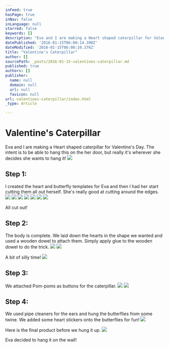 ```yaml
---
inFeed: true
hasPage: true
inNav: false
inLanguage: null
starred: false
keywords: []
description: "Eva and I are making a Heart shaped caterpillar for Valentine's Day."
datePublished: '2016-01-15T06:00:14.390Z'
dateModified: '2016-01-15T06:00:10.376Z'
title: "Valentine's Caterpillar"
author: []
sourcePath: _posts/2016-01-15-valentines-caterpillar.md
published: true
authors: []
publisher:
  name: null
  domain: null
  url: null
  favicon: null
url: valentines-caterpillar/index.html
_type: Article

---
```

# Valentine's Caterpillar

Eva and I are making a Heart shaped caterpillar for Valentine's Day.  The intent is to be able to hang this on the her door, but really it's wherever she decides she wants to hang it!
![](https://s3-us-west-2.amazonaws.com/the-grid-img/p/708102ae862c82a0b67f76140967084b5b5216f7.jpg)

## Step 1:

I created the heart and butterfly templates for Eva and then I had her start cutting them all out herself.  She's really good at cutting around the edges.
![](https://s3-us-west-2.amazonaws.com/the-grid-img/p/6990111328c30458a47ef5c23ec02a157bc98c1a.jpg)
![](https://s3-us-west-2.amazonaws.com/the-grid-img/p/665501badd2f1aacd3aef1ab9a40afd7c10785e9.jpg)
![](https://s3-us-west-2.amazonaws.com/the-grid-img/p/5e489a3fb60fc9a804db345727737f37a7c2f40d.jpg)
![](https://s3-us-west-2.amazonaws.com/the-grid-img/p/0894f571490c5ece171669188e00048df2710ad7.jpg)
![](https://s3-us-west-2.amazonaws.com/the-grid-img/p/4a47f713568bbbe3dc6b37205fc3d274d2f1388c.jpg)
![](https://s3-us-west-2.amazonaws.com/the-grid-img/p/43bbb0fbfaa01297f1ab21bb58c3aef443795b19.jpg)
![](https://s3-us-west-2.amazonaws.com/the-grid-img/p/c1c08c1e150ddd4ff19b2f9a611d3c0dd5e647ba.jpg)

All cut out!

## Step 2:

The body is complete. We laid down the hearts in the shape we wanted and used a wooden dowel to attach them.  Simply apply glue to the wooden dowel to do the trick.
![](https://s3-us-west-2.amazonaws.com/the-grid-img/p/3ef53eae3fc7b7691ba81ac40aca9385f1352299.jpg)
![](https://s3-us-west-2.amazonaws.com/the-grid-img/p/22cc70ce51b6d0ab30e194611d89e3d0e3dee769.jpg)

A bit of silly time!
![](https://s3-us-west-2.amazonaws.com/the-grid-img/p/9e1cfb319dfd57d44f8d419fe406dcb8242e7f08.jpg)

## Step 3:

We attached Pom-poms as buttons for the caterpillar.
![](https://s3-us-west-2.amazonaws.com/the-grid-img/p/af0e05076933b8a22f42e88d736905fb8d1b2668.jpg)
![](https://s3-us-west-2.amazonaws.com/the-grid-img/p/d15ffbb729cf6f10710d7f72e2109de0516456d9.jpg)

## Step 4:

We used pipe cleaners for the ears and hung the butterflies from some twine. We added some heart stickers onto the butterflies for fun!
![](https://s3-us-west-2.amazonaws.com/the-grid-img/p/558ddb3bfb95fb8a8332b329ed6e2127711fdd07.jpg)

Here is the final product before we hung it up. ![](https://s3-us-west-2.amazonaws.com/the-grid-img/p/22d523a63f078781597b107b26dc0eadf878fc34.jpg)

Eva decided to hang it on the wall!